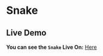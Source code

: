 # Snake

## Live Demo
**You can see the `Snake` Live On:** [Here](https://barak-kuzi.github.io/Snake/)
